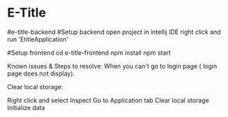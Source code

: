# E-Title

#e-title-backend
#Setup backend
open project in intellij IDE
right click and run 'EtitleApplication'

#Setup frontend
cd e-title-frontend
npm install
npm start

Known issues & Steps to resolve:
When you can't go to login page ( login page does not display).

Clear local storage:

Right click and select Inspect
Go to Application tab
Clear local storage
Initialize data
